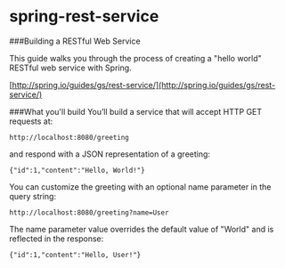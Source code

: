 # spring-rest-service

###Building a RESTful Web Service

This guide walks you through the process of creating a "hello world" RESTful web service with Spring.

[http://spring.io/guides/gs/rest-service/](http://spring.io/guides/gs/rest-service/)

###What you'll build
You’ll build a service that will accept HTTP GET requests at:

```
http://localhost:8080/greeting
```

and respond with a JSON representation of a greeting:

```
{"id":1,"content":"Hello, World!"}
```

You can customize the greeting with an optional name parameter in the query string:

```
http://localhost:8080/greeting?name=User
```

The name parameter value overrides the default value of "World" and is reflected in the response:

```
{"id":1,"content":"Hello, User!"}
```

